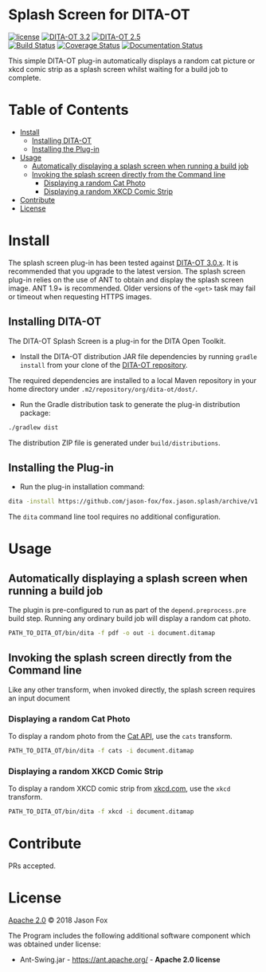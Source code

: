 Splash Screen for DITA-OT
=========================

[![license](https://img.shields.io/badge/jason-fox/fox.jason.splash.svg)](http://www.apache.org/licenses/LICENSE-2.0)
[![DITA-OT 3.2](https://img.shields.io/badge/DITA--OT-3.2-blue.svg)](http://www.dita-ot.org/3.2/)
[![DITA-OT 2.5](https://img.shields.io/badge/DITA--OT-2.5-green.svg)](http://www.dita-ot.org/2.5/)
<br/>
[![Build Status](https://travis-ci.org/jason-fox/fox.jason.splash.svg?branch=master)](https://travis-ci.org/jason-fox/fox.jason.splash)
[![Coverage Status](https://coveralls.io/repos/github/jason-fox/fox.jason.splash/badge.svg?branch=master)](https://coveralls.io/github/jason-fox/fox.jason.splash?branch=master)
[![Documentation Status](https://readthedocs.org/projects/splash-screen-plug-in-for-dita-ot/badge/?version=latest)](https://splash-screen-plug-in-for-dita-ot.readthedocs.io/en/latest/?badge=latest)



This simple DITA-OT plug-in automatically displays a random cat picture or xkcd comic strip as a splash screen whilst waiting for a build job to complete.


Table of Contents
=================

- [Install](#install)
  * [Installing DITA-OT](#installing-dita-ot)
  * [Installing the Plug-in](#installing-the-plug-in)
- [Usage](#usage)
  * [Automatically displaying a splash screen when running a build job](#automatically-displaying-a-splash-screen-when-running-a-build-job)
  * [Invoking the splash screen directly from the Command line](#invoking-the-splash-screen-directly-from-the-command-line)
    + [Displaying a random Cat Photo](#displaying-a-random-cat-photo)
    + [Displaying a random XKCD Comic Strip](#displaying-a-random-xkcd-comic-strip)
- [Contribute](#contribute)
- [License](#license)


Install
=======

The splash screen plug-in has been tested against [DITA-OT 3.0.x](http://www.dita-ot.org/download). It is recommended that you upgrade to the latest version. The splash screen plug-in relies on the use of ANT to obtain and display the splash screen image. ANT 1.9+ is recommended. Older versions of the `<get>` task may fail or timeout when requesting HTTPS images. 

Installing DITA-OT
------------------

The DITA-OT Splash Screen is a plug-in for the DITA Open Toolkit.

-  Install the DITA-OT distribution JAR file dependencies by running `gradle install` from your clone of the [DITA-OT repository](https://github.com/dita-ot/dita-ot).

The required dependencies are installed to a local Maven repository in your home directory under `.m2/repository/org/dita-ot/dost/`.

-  Run the Gradle distribution task to generate the plug-in distribution package:

```bash
./gradlew dist
```

The distribution ZIP file is generated under `build/distributions`.

Installing the Plug-in
----------------------

-  Run the plug-in installation command:

```bash
dita -install https://github.com/jason-fox/fox.jason.splash/archive/v1.0.0.zip
```

The `dita` command line tool requires no additional configuration.


Usage
=====

Automatically displaying a splash screen when running a build job
------------------------------------------------------------------

The plugin is pre-configured to run as part of the `depend.preprocess.pre` build step. Running any ordinary build job will display a random cat photo.

```bash
PATH_TO_DITA_OT/bin/dita -f pdf -o out -i document.ditamap
```

Invoking the splash screen directly from the Command line
---------------------------------------------------------

Like any other transform, when invoked directly, the splash screen requires an input document

### Displaying a random Cat Photo

To display a random photo from the [Cat API](https://thecatapi.com/), use the `cats` transform.

```bash
PATH_TO_DITA_OT/bin/dita -f cats -i document.ditamap
```

### Displaying a random XKCD Comic Strip

To display a random XKCD comic strip from [xkcd.com](https://xkcd.com/), use the `xkcd` transform.

```bash
PATH_TO_DITA_OT/bin/dita -f xkcd -i document.ditamap
```

Contribute
==========

PRs accepted.

License
=======

[Apache 2.0](LICENSE) © 2018 Jason Fox

The Program includes the following additional software component which was obtained under license:

* Ant-Swing.jar - https://ant.apache.org/ - **Apache 2.0 license**